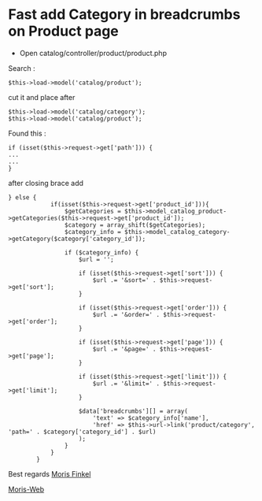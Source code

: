 Fast add Category in breadcrumbs on Product page
=========

* Open catalog/controller/product/product.php

Search : 
```
$this->load->model('catalog/product');
```

cut it and place after 

```
$this->load->model('catalog/category');
$this->load->model('catalog/product');
```

Found this :

```
if (isset($this->request->get['path'])) {
...
...
}
```

after closing brace add

```
} else {
			if(isset($this->request->get['product_id'])){
				$getCategories = $this->model_catalog_product->getCategories($this->request->get['product_id']);
				$category = array_shift($getCategories);
				$category_info = $this->model_catalog_category->getCategory($category['category_id']);

				if ($category_info) {
					$url = '';

					if (isset($this->request->get['sort'])) {
						$url .= '&sort=' . $this->request->get['sort'];
					}

					if (isset($this->request->get['order'])) {
						$url .= '&order=' . $this->request->get['order'];
					}

					if (isset($this->request->get['page'])) {
						$url .= '&page=' . $this->request->get['page'];
					}

					if (isset($this->request->get['limit'])) {
						$url .= '&limit=' . $this->request->get['limit'];
					}

					$data['breadcrumbs'][] = array(
						'text' => $category_info['name'],
						'href' => $this->url->link('product/category', 'path=' . $category['category_id'] . $url)
					);
				}
			}
		}

```

Best regards [Moris Finkel](mailto:moris@moris-web.com)

[Moris-Web](http://moris-web.com)

